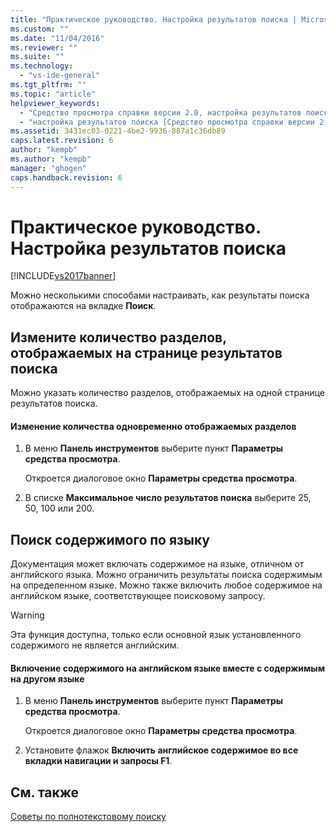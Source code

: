 ```yaml
---
title: "Практическое руководство. Настройка результатов поиска | Microsoft Docs"
ms.custom: ""
ms.date: "11/04/2016"
ms.reviewer: ""
ms.suite: ""
ms.technology: 
  - "vs-ide-general"
ms.tgt_pltfrm: ""
ms.topic: "article"
helpviewer_keywords: 
  - "Средство просмотра справки версии 2.0, настройка результатов поиска"
  - "настройка результатов поиска [Средство просмотра справки версии 2.0]"
ms.assetid: 3431ec03-0221-4be2-9936-887a1c36db89
caps.latest.revision: 6
author: "kempb"
ms.author: "kempb"
manager: "ghogen"
caps.handback.revision: 6
---
```

# Практическое руководство. Настройка результатов поиска
[!INCLUDE[vs2017banner](../code-quality/includes/vs2017banner.md)]

Можно несколькими способами настраивать, как результаты поиска отображаются на вкладке **Поиск**.  
  
## Измените количество разделов, отображаемых на странице результатов поиска  
 Можно указать количество разделов, отображаемых на одной странице результатов поиска.  
  
#### Изменение количества одновременно отображаемых разделов  
  
1.  В меню **Панель инструментов** выберите пункт **Параметры средства просмотра**.  
  
     Откроется диалоговое окно **Параметры средства просмотра**.  
  
2.  В списке **Максимальное число результатов поиска** выберите 25, 50, 100 или 200.  
  
## Поиск содержимого по языку  
 Документация может включать содержимое на языке, отличном от английского языка.  Можно ограничить результаты поиска содержимым на определенном языке.  Можно также включить любое содержимое на английском языке, соответствующее поисковому запросу.  
  
> [!WARNING]
>  Эта функция доступна, только если основной язык установленного содержимого не является английским.  
  
#### Включение содержимого на английском языке вместе с содержимым на другом языке  
  
1.  В меню **Панель инструментов** выберите пункт **Параметры средства просмотра**.  
  
     Откроется диалоговое окно **Параметры средства просмотра**.  
  
2.  Установите флажок **Включить английское содержимое во все вкладки навигации и запросы F1**.  
  
## См. также  
 [Советы по полнотекстовому поиску](../ide/full-text-search-tips.md)